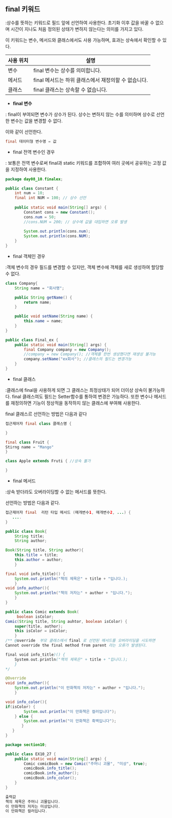 ## final 키워드

:상수를 뜻하는 키워드로 필드 앞에 선언하여 사용한다. 초기화 이후 값을 바꿀 수 없으며 시간이 지나도 처음 정의된 상태가 변하지 않는다는 의미를 가지고 있다.

이 키워드는 변수, 메서드와 클래스에서도 사용 가능하며, 효과는 상속에서 확인할 수 있다.

| 사용 위치 | 설명 |
| --- | --- |
| 변수 | final 변수는 상수를 의미합니다. |
| 메서드 | final 메서드는 하위 클래스에서 재정의할 수 없습니다. |
| 클래스 | final 클래스는 상속할 수 없습니다. |

- **final 변수**

: final이 부여되면 변수가 상수가 된다. 상수는  변하지 않는 수를 의미하며 상수로 선언한 변수는 값을 변경할 수 없다.

이와 같이 선언한다.

```java
final 데이터형 변수명 = 값
```

- final 전역 변수인 경우

: 보통은 전역 변수로써 final과 static 키워드를 조합하여 여러 곳에서 공유하는 고정 값을 지정하여 사용한다.

```java
package day08_10.finalex;

public class Constant {
	int num = 10;
	final int NUM = 100; // 상수 선언 
	
	public static void main(String[] args) {
		Constant cons = new Constant();
		cons.num = 50;
		//cons.NUM = 200; // 상수에 값을 대입하면 오류 발생 
		
		System.out.println(cons.num);
		System.out.println(cons.NUM);
	}
}
```

- final 객체인 경우

:객체 변수의 경우 필드를 변경할 수 있지만, 객체 변수에 객체를 새로 생성하여 할당할 수 없다.

```java
class Company{
    String name = "회사명";

    public String getName() {
        return name;
    }

    public void setName(String name) {
        this.name = name;
    }
}

public class Final_ex {
    public static void main(String[] args) {
    	final Company company = new Company();
    	//company = new Company(); //객체를 한번 생성했다면 재생성 불가능
    	company.setName("ex회사"); //클래스의 필드는 변경가능
    }
}
```

- final 클래스

:클래스에  final을 사용하게 되면 그 클래스는 최정상태가 되어 더이상 상속이 불가능하다. final 클래스여도 필드는 Setter함수를 통하여 변경은 가능하다. 또한 변수나 메서드를 재정의하면 기능이 정상적을 동작하지 않는 클래스에 부여해 사용한다.

final 클래스르 선언하는 방법은 다음과 같다

```java
접근제어자 final class 클래스명 {

}
```

```java
final class Fruit {
Stirng name = "Mango"
}

class Apple extends Fruti { //상속 불가

}
```

- final 메서드

:상속 받더라도 오버라이딩할 수 없는 메서드를 뜻한다.

선언하는 방법은 다음과 같다.

```java
접근제어자 final  리턴 타입 메서드 (매개변수1, 매개변수2, ...) {
   ....
}
```

```java
public class Book{
	String title;
	String author;

Book(String title, String author){
	this.title = title;
	this.author = author;
	}

final void info_title)() {
	System.out.println("책의 제목은" + title + "입니다.);
	}
void info_author(){
	System.out.println("책의 저자는" + author + "입니다.");
	}
}
```

```java
public class Comic extends Book(
	 boolean isColor;
Comic(String title, String auhtor, boolean isColor) {
	super(title, author);
	this isColor = isColor;
	}
/** @override  부모 클래스에서 final 로 선언된 메서드를 오버라이딩을 시도하면 
Cannot override the final method from parent 라는 오류가 발생된다.

final void info_title)() {
	System.out.println("책의 제목은" + title + "입니다.);
	}
*/

@Override 
void info_author(){
	System.out.println("이 만화책의 저자는" + author + "입니다.");
	}

void info_color(){
if(isColor) {
		System.out.println("이 만화책은 컬러입니다");
	} else {
		System.out.println("이 만화책은 흑백입니다");
	   }
   }
}
```

```java
package section10;

public class EX10_27 {
	public static void main(String[] args) {
		Comic comicBook = new Comic("주머니 괴물", "미상", true);
		comicBook.info_title();
		comicBook.info_author();
		comicBook.info_color();
	}
}
```

```java
출력값
책의 제목은 주머니 괴물입니다.
이 만화책의 저자는 미상입니다.
이 만화책은 컬러입니다.
```
